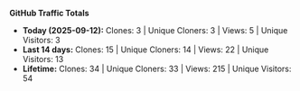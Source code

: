 
**GitHub Traffic Totals**

- **Today (2025-09-12):** Clones: 3 | Unique Cloners: 3 | Views: 5 | Unique Visitors: 3
- **Last 14 days:** Clones: 15 | Unique Cloners: 14 | Views: 22 | Unique Visitors: 13
- **Lifetime:** Clones: 34 | Unique Cloners: 33 | Views: 215 | Unique Visitors: 54
